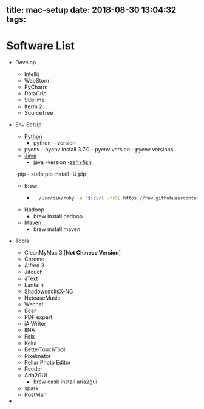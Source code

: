title: mac-setup
date: 2018-08-30 13:04:32
tags:
---

# Software List
- Develop
    - Intellij
    - WebStorm
    - PyCharm
    - DataGrip
    - Sublime
    - Iterm 2
    - SourceTree
- Env SetUp
    - [Python](https://www.python.org/downloads/)
        - python --version
    - pyenv
            - pyenv install 3.7.0
            - pyenv version
            - pyenv versions
    - [Java](http://www.oracle.com/technetwork/java/javase/downloads/jdk8-downloads-2133151.html)
        - java -version
    -[zsh+fish](https://zhuanlan.zhihu.com/p/37734809)
    
    -pip 
        - sudo pip install -U pip
    - Brew
        - ``` bash
            /usr/bin/ruby -e "$(curl -fsSL https://raw.githubusercontent.com/Homebrew/install/master/install)"
          ```
    - Hadoop
        - brew install hadoop
    - Maven
        - brew install maven
- Tools
    - CleanMyMac 3 [**Not Chinese Version**]
    - Chrome
    - Alfred 3
    - Jitouch
    - aText
    - Lantern
    - ShadowsocksX-NG
    - NeteaseMusic
    - Wechat
    - Bear
    - PDF expert
    - iA Writer
    - IINA
    - Folx
    - Keka
    - BetterTouchTool
    - Pixelmator
    - Pollar Photo Editor
    - Reeder
    - Aria2GUI
        - brew cask install aria2gui
    - spark
    - PostMan
- 